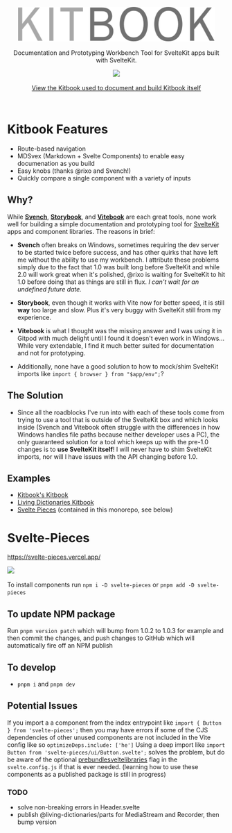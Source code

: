 <p align="center">
<img src="packages/kitbook/static/kitbook.svg" height="80">
</p>

<p align="center">
Documentation and Prototyping Workbench Tool for SvelteKit apps built with SvelteKit.
<p>
<p align="center">
  <a href="https://www.npmjs.com/package/kitbook"><img src="https://img.shields.io/npm/v/kitbook?color=729B1B&label="></a>
<p>

<p align="center">
 <a href="https://kitbook.vercel.app/">View the Kitbook used to document and build Kitbook itself</a>
</p>

<br>

# Kitbook Features

- Route-based navigation
- MDSvex (Markdown + Svelte Components) to enable easy documenation as you build
- Easy knobs (thanks @rixo and Svench!)
- Quickly compare a single component with a variety of inputs

## Why?

While **[Svench](https://svench-docs.vercel.app/)**, **[Storybook](https://codingcat.dev/tutorial/integrating-storybook-with-sveltekit)**, and **[Vitebook](https://vitebook.dev/)** are each great tools, none work well for building a simple documentation and prototyping tool for [SvelteKit](https://kit.svelte.dev/) apps and component libraries. The reasons in brief:

- **Svench** often breaks on Windows, sometimes requiring the dev server to be started twice before success, and has other quirks that have left me without the ability to use my workbench. I attribute these problems simply due to the fact that 1.0 was built long before SvelteKit and while 2.0 will work great when it's polished, @rixo is waiting for SvelteKit to hit 1.0 before doing that as things are still in flux. *I can't wait for an undefined future date.*

- **Storybook**, even though it works with Vite now for better speed, it is still **way** too large and slow. Plus it's very buggy with SvelteKit still from my experience.

- **Vitebook** is what I thought was the missing answer and I was using it in Gitpod with much delight until I found it doesn't even work in Windows... While very extendable, I find it much better suited for documentation and not for prototyping.

- Additionally, none have a good solution to how to mock/shim SvelteKit imports like `import { browser } from "$app/env";`?

## The Solution
- Since all the roadblocks I've run into with each of these tools come from trying to use a tool that is outside of the SvelteKit box and which looks inside (Svench and Vitebook often struggle with the differences in how Windows handles file paths because neither developer uses a PC), the only guaranteed solution for a tool which keeps up with the pre-1.0 changes is to **use SvelteKit itself**! I will never have to shim SvelteKit imports, nor will I have issues with the API changing before 1.0.

## Examples
- [Kitbook's Kitbook](https://kitbook.vercel.app/)
- [Living Dictionaries Kitbook](https://ld-parts.vercel.app/)
- [Svelte Pieces](https://svelte-pieces.vercel.app/) (contained in this monorepo, see below)

# Svelte-Pieces
https://svelte-pieces.vercel.app/

<a href="https://www.npmjs.com/package/svelte-pieces"><img src="https://img.shields.io/npm/v/svelte-pieces?color=729B1B&label="></a>

To install components run `npm i -D svelte-pieces` or `pnpm add -D svelte-pieces`

## To update NPM package

Run `pnpm version patch` which will bump from 1.0.2 to 1.0.3 for example and then commit the changes, and push changes to GitHub which will automatically fire off an NPM publish

## To develop
- `pnpm i` and `pnpm dev`

## Potential Issues

If you import a a component from the index entrypoint like `import { Button } from 'svelte-pieces';` then you may have errors if some of the CJS dependencies of other unused components are not included in the Vite config like so `optimizeDeps.include: ['he']` Using a deep import like `import Button from 'svelte-pieces/ui/Button.svelte';` solves the problem, but do be aware of the optional [prebundlesveltelibraries](https://github.com/sveltejs/vite-plugin-svelte/blob/main/docs/config.md#prebundlesveltelibraries) flag in the `svelte.config.js` if that is ever needed. (learning how to use these components as a published package is still in progress)

### TODO

- solve non-breaking errors in Header.svelte
- publish @living-dictionaries/parts for MediaStream and Recorder, then bump version
